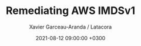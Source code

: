 ---
title: Remediating AWS IMDSv1
author: Xavier Garceau-Aranda / Latacora
date: 2021-08-12 09:00:00 +0300
link: https://www.latacora.com/blog/2021/08/11/remediating-aws-imdsv/
---